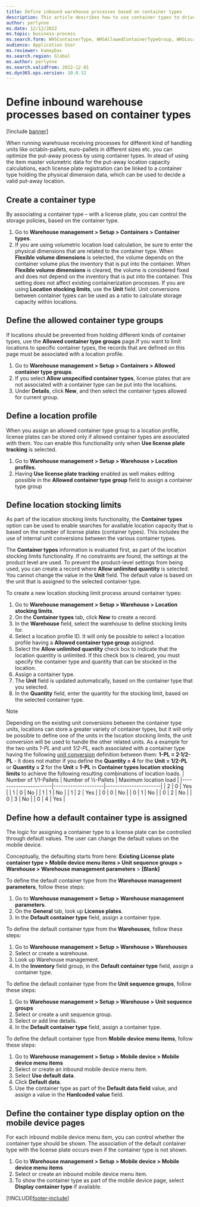 ```yaml
---
title: Define inbound warehouse processes based on container types
description: This article describes how to use container types to drive put-away processes.
author: perlynne
ms.date: 12/12/2022
ms.topic: business-process
ms.search.form: WHSContainerType, WHSAllowedContainerTypeGroup, WHSLocationProfile, WHSLocationLimit, WHSParameters, InventLocation, WHSUOMSeqGroupTable, WHSRFMenuItem,  UnitOfMeasureLookup, UnitOfMeasureConversion 
audience: Application User
ms.reviewer: kamaybac
ms.search.region: Global
ms.author: perlynne
ms.search.validFrom: 2022-12-01
ms.dyn365.ops.version: 10.0.32
---
```



# Define inbound warehouse processes based on container types
[!include [banner](../../includes/banner.md)]

When running warehouse receiving processes for different kind of handling units like octabin-pallets, euro-pallets in different sizes etc. you can optimize the put-away process by using container types.
In stead of using the item master volumetric data for the put-away location capacity calculations, each license plate registration can be linked to a container type holding the physical dimension data, which can be used to decide a valid put-away location.

## Create a container type
By associating a container type – with a license plate, you can control the storage policies, based on the container type.

1.  Go to **Warehouse management \> Setup \> Containers \> Container types**.
1.  If you are using volumetric location load calculation, be sure to enter the physical dimensions that are related to the container type. When **Flexible volume dimensions** is selected, the volume depends on the container volume plus the inventory that is put into the container. When **Flexible volume dimensions** is cleared, the volume is considered fixed and does not depend on the inventory that is put into the container. This setting does not affect existing containerization processes. If you are using **Location stocking limits**, use the **Unit** field. Unit conversions between container types can be used as a ratio to calculate storage capacity within locations.

## Define the allowed container type groups
If locations should be prevented from holding different kinds of container types, use the **Allowed container type groups** page.If you want to limit locations to specific container types, the records that are defined on this page must be associated with a location profile.

1.  Go to **Warehouse management \> Setup \> Containers \> Allowed container type groups**.
1.  If you select **Allow unspecified container types**, license plates that are not associated with a container type can be put into the locations.
1.  Under **Details**, click **New**, and then select the container types allowed for current group.

## Define a location profile
When you assign an allowed container type group to a location profile, license plates can be stored only if allowed container types are associated with them. You can enable this functionality only when **Use license plate tracking** is selected.

1.  Go to **Warehouse management \> Setup \> Warehouse \> Location profiles**.
1.  Having **Use license plate tracking** enabled as well makes editing possible in the **Allowed container type group** field to assign a container type group

## Define location stocking limits
As part of the location stocking limits functionality, the **Container types** option can be used to enable searches for available location capacity that is based on the number of license plates (container types). This includes the use of internal unit conversions between the various container types.

The **Container types** information is evaluated first, as part of the location stocking limits functionality. If no constraints are found, the settings at the product level are used. To prevent the product-level settings from being used, you can create a record where **Allow unlimited quantity** is selected. You cannot change the value in the **Unit** field. The default value is based on the unit that is assigned to the selected container type.

To create a new location stocking limit process around container types:
1.  Go to **Warehouse management \> Setup \> Warehouse \> Location stocking limits**.
2.  On the **Container types** tab, click **New** to create a record.
3.  In the **Warehouse** field, select the warehouse to define stocking limits for.
4.  Select a location profile ID. It will only be possible to select a location profile having a **Allowed container type group** assigned.
5.  Select the **Allow unlimited quantity** check box to indicate that the location quantity is unlimited. If this check box is cleared, you must specify the container type and quantity that can be stocked in the location.
6.  Assign a container type.
7.  The **Unit** field is updated automatically, based on the container type that you selected.
8.  In the **Quantity** field, enter the quantity for the stocking limit, based on the selected container type.

> [!NOTE]
> Depending on the existing unit conversions between the container type units, locations can store a greater variety of container types, but it will only be possible to define one of the units in the location stocking limits, the unit conversion will be used to handle the other related units.
> As a example for the two units *1-PL* and unit *1/2-PL*, each associated with a container type having the following [unit conversion](../pim/tasks/manage-unit-measure.md) definition between them: **1-PL = 2∙1/2-PL** - it does not matter if you define the **Quantity = 4** for the **Unit = 1/2-PL** or  **Quantity = 2** for the **Unit = 1-PL** in **Container types location stocking limits** to achieve the following resulting combinations of location loads.
>| Number of 1/1-Pallets | Number of ½-Pallets | Maximum location load |
>|-----------------------|---------------------|-----------------------|
>| 2                     | 0                   | Yes                   |
>| 1                     | 0                   | No                    |
>| 1                     | 1                   | No                    |
>| 1                     | 2                   | Yes                   |
>| 0                     | 0                   | No                    |
>| 0                     | 1                   | No                    |
>| 0                     | 2                   | No                    |
>| 0                     | 3                   | No                    |
>| 0                     | 4                   | Yes                   |

## Define how a default container type is assigned
The logic for assigning a container type to a license plate can be controlled through default values. The user can change the default values on the mobile device.

Conceptually, the defaulting starts from here: **Existing License plate container type \> Mobile device menu items \> Unit sequence groups \> Warehouse \> Warehouse management parameters** \> **\[Blank\]**

To define the default container type from the **Warehouse management parameters**, follow these steps:

1.  Go to **Warehouse management \> Setup \> Warehouse management parameters**.
2.  On the **General** tab, look up **License plates**.
3.  In the **Default container type** field, assign a container type.

To define the default container type from the **Warehouses**, follow these steps:

1.  Go to **Warehouse management \> Setup \> Warehouse \> Warehouses**
2.  Select or create a warehouse.
3.  Look up Warehouse management.
4.  In the **Inventory** field group, in the **Default container type** field, assign a container type.

To define the default container type from the **Unit sequence groups**, follow these steps:

1.  Go to **Warehouse management \> Setup \> Warehouse \> Unit sequence groups**
2.  Select or create a unit sequence group.
3.  Select or add line details.
4.  In the **Default container type** field, assign a container type.

To define the default container type from **Mobile device menu items**, follow these steps:

1.  Go to **Warehouse management \> Setup \> Mobile device \> Mobile device menu items**
2.  Select or create an inbound mobile device menu item.
3.  Select **Use default data**.
4.  Click **Default data**.
5.  Use the container type as part of the **Default data field** value, and assign a value in the **Hardcoded value** field.

## Define the container type display option on the mobile device pages
For each inbound mobile device menu item, you can control whether the container type should be shown. The association of the default container type with the license plate occurs even if the container type is not shown.

1.  Go to **Warehouse management \> Setup \> Mobile device \> Mobile device menu items**
2.  Select or create an inbound mobile device menu item.
3.  To show the container type as part of the mobile device page, select **Display container type** if available.

[!INCLUDE[footer-include](../../includes/footer-banner.md)]
